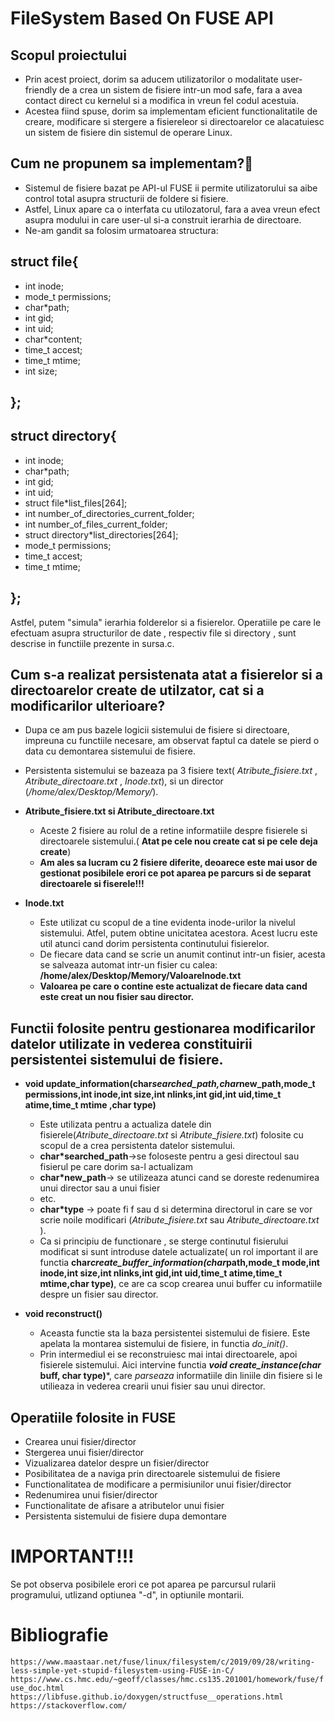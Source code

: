 # FileSystem Based On FUSE API 

## Scopul proiectului
* Prin acest proiect, dorim sa aducem utilizatorilor o modalitate user-friendly de a crea un sistem de fisiere intr-un mod safe, fara a avea contact direct cu kernelul si a modifica in vreun fel codul acestuia.
* Acestea fiind spuse, dorim sa implementam eficient functionalitatile de creare, modificare si stergere a fisiereleor si directoarelor ce alacatuiesc un sistem de fisiere din sistemul de operare Linux.
    
## Cum ne propunem sa implementam?🤔
* Sistemul de fisiere bazat pe API-ul FUSE ii permite utilizatorului sa aibe control total asupra structurii de foldere si fisiere. 
* Astfel, Linux apare ca o interfata cu utilozatorul, fara a avea vreun efect asupra modului in care user-ul si-a construit ierarhia de directoare.
* Ne-am gandit sa folosim urmatoarea structura:

## struct file{
* int inode;
*  mode_t permissions;
* char*path;
* 	int gid;
* 	int uid;
* 	char*content;
* 	time_t accest;
* 	time_t mtime;
*    int size;
## };   

## struct directory{
* 	int inode;
* 	char*path;
* 	int gid;
* 	int uid;
* 	struct file*list_files[264];
* 	int number_of_directories_current_folder;
*   int number_of_files_current_folder;
* 	struct directory*list_directories[264];
* 	mode_t permissions;
* 	time_t accest;
* 	time_t mtime;
## };

   Astfel, putem "simula" ierarhia folderelor si a fisierelor. Operatiile pe care le efectuam asupra structurilor de date , respectiv file si directory , sunt descrise in functiile prezente in sursa.c.

## Cum s-a realizat persistenata atat a fisierelor si a directoarelor create de utilzator, cat si a modificarilor ulterioare?

* Dupa ce am pus bazele logicii sistemului de fisiere si directoare, impreuna cu functiile necesare, am observat faptul ca datele se pierd o data cu demontarea sistemului de fisiere.
* Persistenta sistemului se bazeaza pa 3 fisiere text( _Atribute_fisiere.txt_ , _Atribute_directoare.txt_ , _Inode.txt_), si un director (_/home/alex/Desktop/Memory/_).

* **Atribute_fisiere.txt si Atribute_directoare.txt**
  * Aceste 2 fisiere au rolul de a retine informatiile despre fisierele si directoarele sistemului.( **Atat pe cele nou create cat si pe cele deja create**)
  * **Am ales sa lucram cu 2 fisiere diferite, deoarece este mai usor de gestionat posibilele erori ce pot aparea pe parcurs si de separat directoarele si fiserele!!!**


 * **Inode.txt**
   * Este utilizat cu scopul de a tine evidenta inode-urilor la nivelul sistemului. Atfel, putem obtine unicitatea acestora. Acest lucru este util atunci cand dorim persistenta continutului fisierelor.
   * De fiecare data cand se scrie un anumit continut intr-un fisier, acesta se salveaza automat intr-un fisier cu calea: **/home/alex/Desktop/Memory/ValoareInode.txt**
   * **Valoarea pe care o contine este actualizat de fiecare data cand este creat un nou fisier sau director.**
     
## Functii folosite pentru gestionarea modificarilor datelor utilizate in vederea constituirii persistentei sistemului de fisiere.

* **void update_information(char*searched_path,char*new_path,mode_t permissions,int inode,int size,int nlinks,int gid,int uid,time_t atime,time_t mtime ,char type)**
  * Este utilizata pentru a actualiza datele din fisierele(_Atribute_directoare.txt_ si _Atribute_fisiere.txt_) folosite cu scopul de a crea persistenta datelor sistemului.
  * **char*searched_path**->se foloseste pentru a gesi directoul sau fisierul pe care dorim sa-l actualizam
  * **char*new_path**-> se utilizeaza atunci cand se doreste redenumirea unui director sau a unui fisier
  * etc.
  * **char*type** -> poate fi f sau d si determina directorul in care se vor scrie noile modificari (_Atribute_fisiere.txt_ sau _Atribute_directoare.txt_ ).
  * Ca si principiu de functionare , se sterge continutul fisierului modificat si sunt introduse datele actualizate( un rol important il are functia **char*create_buffer_information(char*path,mode_t mode,int inode,int size,int nlinks,int gid,int uid,time_t atime,time_t mtime,char type)**, ce are ca scop crearea unui buffer cu informatiile despre un fisier sau director.

* **void reconstruct()**
  * Aceasta functie sta la baza persistentei sistemului de fisiere. Este apelata la montarea sistemului de fisiere, in functia *do_init()*.
  * Prin intermediul ei se reconstruiesc mai intai directoarele, apoi fisierele sistemului. Aici intervine functia ***void create_instance(char* buff, char type)***, care _parseaza_ informatiile din liniile din fisiere si le utilieaza in vederea crearii unui fisier sau unui director. 
  
 
## Operatiile folosite in FUSE
* Crearea unui fisier/director
* Stergerea unui fisier/director
* Vizualizarea datelor despre un fisier/director
* Posibilitatea de a naviga prin directoarele sistemului de fisiere
* Functionalitatea de modificare a permisiunilor unui fisier/director
* Redenumirea unui fisier/director
* Functionalitate de afisare a atributelor unui fisier
* Persistenta sistemului de fisiere dupa demontare

# IMPORTANT!!!
Se pot observa posibilele erori ce pot aparea pe parcursul rularii programului, utlizand optiunea "-d", in optiunile montarii.


# Bibliografie
  `https://www.maastaar.net/fuse/linux/filesystem/c/2019/09/28/writing-less-simple-yet-stupid-filesystem-using-FUSE-in-C/`
  `https://www.cs.hmc.edu/~geoff/classes/hmc.cs135.201001/homework/fuse/fuse_doc.html`
  `https://libfuse.github.io/doxygen/structfuse__operations.html`
  `https://stackoverflow.com/`
